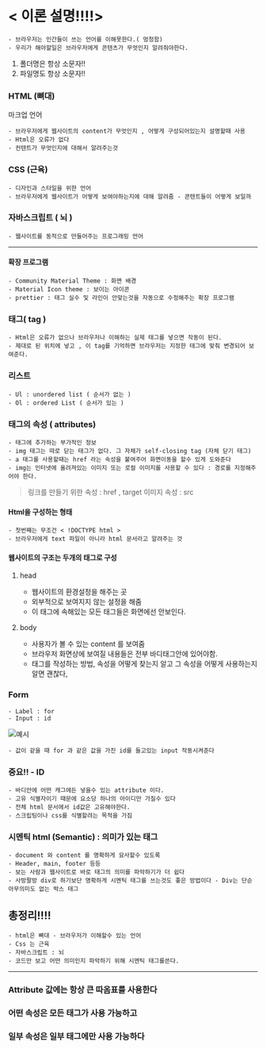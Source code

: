 # < 이론 설명!!!!>

    - 브라우저는 인간들이 쓰는 언어를 이해못한다.( 멍청함)
    - 우리가 해야할일은 브라우저에게 콘텐츠가 무엇인지 알려줘야한다.

1. 폴더명은 항상 소문자!!
2. 파일명도 항상 소문자!!

### HTML (뼈대)

마크업 언어

    - 브라우저에게 웹사이트의 content가 무엇인지 , 어떻게 구성되어있는지 설명할때 사용
    - Html은 오류가 없다
    - 컨텐트가 무엇인지에 대해서 알려주는것

### CSS (근육)

    - 디자인과 스타일을 위한 언어
    - 브라우저에게 웹사이트가 어떻게 보여야하는지에 대해 알려줌 - 콘텐트들이 어떻게 보일까

### 자바스크립트 ( 뇌 )

    - 웹사이트를 동적으로 만들어주는 프로그래밍 언어

---

#### 확장 프로그램

    - Community Material Theme : 화면 배경
    - Material Icon theme : 보이는 아이콘
    - prettier : 태그 실수 및 라인이 안맞는것을 자동으로 수정해주는 확장 프로그램

### 태그( tag )

    - Html은 오류가 없으나 브라우저나 이해하는 실제 태그를 넣으면 작동이 된다.
    - 제대로 된 위치에 넣고 , 이 tag를 기억하면 브라우저는 지정한 태그에 맞춰 변경되어 보여준다.

### 리스트

    - Ul : unordered list ( 순서가 없는 )
    - Ol : ordered List ( 순서가 있는 )

### 태그의 속성 ( attributes)

    - 태그에 추가하는 부가적인 정보
    - img 태그는 따로 닫는 태그가 없다. 그 자체가 self-closing tag (자체 닫기 태그)
    - a 태그를 사용할때는 href 라는 속성을 붙여주어 화면이동을 할수 있게 도와준다
    - img는 인터넷에 올려져있는 이미지 또는 로컬 이미지를 사용할 수 있다 : 경로를 지정해주어야 한다.
> 링크를 만들기 위한 속성 : href , target
> 이미지 속성 : src

#### Html을 구성하는 형태

    - 첫번째는 무조건 < !DOCTYPE html >
    - 브라우저에게 text 파일이 아니라 html 문서라고 알려주는 것

#### 웹사이트의 구조는 두개의 태그로 구성

1. head
    - 웹사이트의 환경설정을 해주는 곳
    - 외부적으로 보여지지 않는 설정을 해줌
    - 이 태그에 속해있는 모든 태그들은 화면에선 안보인다.

2. body
    - 사용자가 볼 수 있는 content 를 보여줌
    - 브라우저 화면상에 보여질 내용들은 전부 바디태그안에 있어야함.
    - 태그를 작성하는 방법, 속성을 어떻게 찾는지 알고 그 속성을 어떻게 사용하는지 알면 괜찮다,

### Form    
    - Label : for
    - Input : id
![예시](https://user-images.githubusercontent.com/50939886/138669464-efcac021-788f-413b-aeaa-578d4837b9dd.png)

    - 값이 같을 때 for 과 같은 값을 가진 id를 들고있는 input 작동시켜준다

### 중요!! - ID
    - 바디안에 어떤 캐그에든 넣을수 있는 attribute 이다.
    - 고유 식별자이기 때문에 요소당 하나의 아이디만 가질수 있다
    - 전체 html 문서에서 id값은 고유해야한다.
    - 스크립팅이나 css를 식별할려는 목적을 가짐

### 시멘틱 html (Semantic) : 의미가 있는 태그
    - document 와 content 를 명확하게 묘사할수 있도록
    - Header, main, footer 등등
    - 보는 사람과 웹사이트로 바로 태그의 의미를 파악하기가 더 쉽다
    - 사방팔방 div로 하기보단 명확하게 시멘틱 태그를 쓰는것도 좋은 방법이다 - Div는 단순 아무의미도 없는 박스 태그

## 총정리!!!!
    - html은 뼈대 - 브라우저가 이해할수 있는 언어
    - Css 는 근육
    - 자바스크립트 : 뇌
    - 코드만 보고 어떤 의미인지 파악하기 위해 시멘틱 태그를쓴다.
---

### Attribute 값에는 항상 큰 따옴표를 사용한다

### 어떤 속성은 모든 태그가 사용 가능하고

### 일부 속성은 일부 태그에만 사용 가능하다
